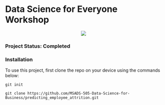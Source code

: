 # Data Science for Everyone Workshop
<p align = "center">
  <img src="https://github.com/lshpaner/dse/blob/main/usd_ds.png">
</p>

### Project Status: Completed

### Installation

To use this project, first clone the repo on your device using the commands below:

`git init`

`git clone https://github.com/MSADS-505-Data-Science-for-Business/predicting_employee_attrition.git`

